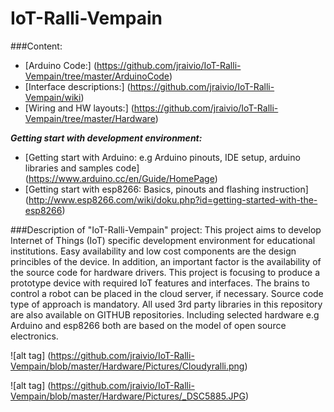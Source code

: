 # IoT-Ralli-Vempain
###Content:     
- [Arduino Code:] (https://github.com/jraivio/IoT-Ralli-Vempain/tree/master/ArduinoCode)    
- [Interface descriptions:] (https://github.com/jraivio/IoT-Ralli-Vempain/wiki)  
- [Wiring and HW layouts:] (https://github.com/jraivio/IoT-Ralli-Vempain/tree/master/Hardware)  

***Getting start with development environment:***    
- [Getting start with Arduino: e.g Arduino pinouts, IDE setup, arduino libraries and samples code] (https://www.arduino.cc/en/Guide/HomePage)   
- [Getting start with esp8266: Basics, pinouts and flashing instruction] (http://www.esp8266.com/wiki/doku.php?id=getting-started-with-the-esp8266)    


###Description of "IoT-Ralli-Vempain" project:
This project aims to develop Internet of Things (IoT) specific development environment for educational institutions. Easy availability and low cost components are the design princibles of the device. In addition, an important factor is the availability of the source code for hardware drivers. This project is focusing to produce a prototype device with required IoT features and interfaces. The brains to control a robot can be placed in the cloud server, if necessary.
Source code type of approach is mandatory. All used 3rd party libraries in this repository are also available on GITHUB repositories. Including selected hardware e.g Arduino and esp8266 both are based on the model of open source electronics.   

![alt tag] (https://github.com/jraivio/IoT-Ralli-Vempain/blob/master/Hardware/Pictures/Cloudyralli.png)

![alt tag] (https://github.com/jraivio/IoT-Ralli-Vempain/blob/master/Hardware/Pictures/_DSC5885.JPG)
